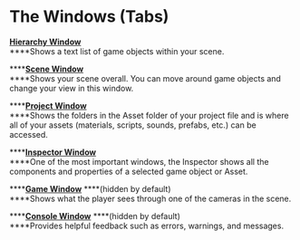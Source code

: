 # The Windows \(Tabs\)

[**Hierarchy Window**](hierarchy-window.md)  
****Shows a text list of game objects within your scene.

\*\*\*\*[**Scene Window**](scene-window.md)  
****Shows your scene overall. You can move around game objects and change your view in this window.

\*\*\*\*[**Project Window**](project-window.md)  
****Shows the folders in the Asset folder of your project file and is where all of your assets \(materials, scripts, sounds, prefabs, etc.\) can be accessed.

\*\*\*\*[**Inspector Window**](inspector-window.md)  
****One of the most important windows, the Inspector shows all the components and properties of a selected game object or Asset.

\*\*\*\*[**Game Window**](game-window.md) ****\(hidden by default\)  
****Shows what the player sees through one of the cameras in the scene.

\*\*\*\*[**Console Window**](console-window.md) ****\(hidden by default\)  
****Provides helpful feedback such as errors, warnings, and messages.


